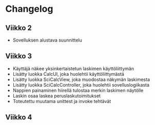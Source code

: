 # Changelog

## Viikko 2

- Sovelluksen alustava suunnittelu

## Viikko 3

- Käyttäjä näkee yksinkertaistetun laskimen käyttöliittymän
- Lisätty luokka CalcUI, joka huolehtii käyttöliittymästä
- Lisätty luokka SciCalcView, joka muodostaa näkymän laskimesta
- Lisätty luokka SciCalcController, joka huolehtii sovelluslogiikasta
- Nappien painaminen hiirellä tulostaa merkin laskimen näytölle
- Laskin osaa laskea peruslaskutoimitukset
- Toteutettu muutama unittest ja invoke tehtävät

## Viikko 4

